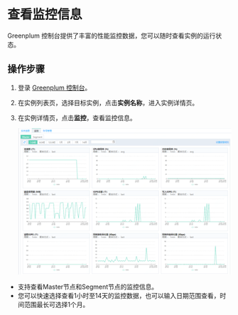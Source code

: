 # 查看监控信息

Greenplum 控制台提供了丰富的性能监控数据，您可以随时查看实例的运行状态。

## 操作步骤

1. 登录 [Greenplum 控制台](https://jdw-console.jdcloud.com/list)。

2. 在实例列表页，选择目标实例，点击**实例名称**，进入实例详情页。

3. 在实例详情页，点击**监控**，查看监控信息。

   ![1564653001277](../../../../../image/JCS-for-Greenplum/jdw-010.png)

- 支持查看Master节点和Segment节点的监控信息。
- 您可以快速选择查看1小时至14天的监控数据，也可以输入日期范围查看，时间范围最长可选择1个月。